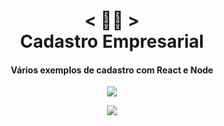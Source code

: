 <h1 align="center">
    < 👨‍💼 > <br>
    Cadastro Empresarial
</h1>
  
<h4 align="center">
  Vários exemplos de cadastro com React e Node
</h4>

<p align="center">
    <a href="https://gitpod.io/#https://github.com/Nerd00F/Cadastro-robusto">
          <img src="https://img.shields.io/badge/Gitpod-ready--to--code-blue?logo=gitpod"></img>
    </a>
</p>

<p align="center">
  <img src="https://github.com/Nerd0000/Cadastro-ReactJs/blob/master/foto.png"></img>
</p>
